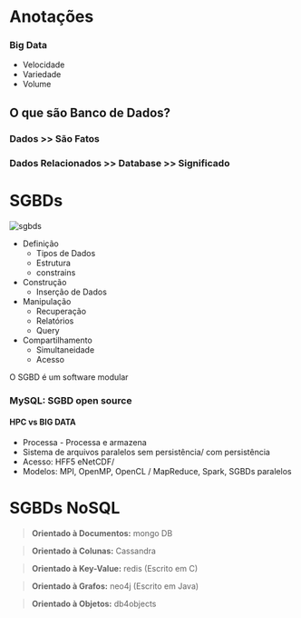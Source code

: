 # **Anotações**

### Big Data
 - Velocidade
 - Variedade
 - Volume


## **O que são Banco de Dados?**

### Dados >> São Fatos
### Dados Relacionados >> Database >> Significado




# **SGBDs**

![sgbds](https://leonardofnsca.files.wordpress.com/2021/03/sgbdmercado.png?w=500)

- Definição 
   - Tipos de Dados
   - Estrutura
   - constrains
- Construção
   - Inserção de Dados
- Manipulação
   - Recuperação
   - Relatórios
   - Query
- Compartilhamento
  - Simultaneidade
  - Acesso

O SGBD é um software modular

### **MySQL: SGBD open source**


#### HPC vs BIG DATA

- Processa - Processa e armazena
- Sistema de arquivos paralelos sem persistência/ com persistência
- Acesso: HFF5 eNetCDF/ 
- Modelos: MPI, OpenMP, OpenCL / MapReduce, Spark, SGBDs paralelos


# **SGBDs NoSQL**

> **Orientado à Documentos:**  mongo DB

> **Orientado à Colunas:** Cassandra

> **Orientado à Key-Value:** redis (Escrito em C)

> **Orientado à Grafos:** neo4j (Escrito em Java)

> **Orientado à Objetos:** db4objects 


